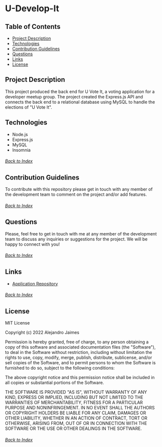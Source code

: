 # U-Develop-It

## Table of Contents

- [Project Description](#Project-Description)
- [Technologies](#Technologies)
- [Contribution Guidelines](#Contribution-Guidelines)
- [Questions](#Questions)
- [Links](#Links)
- [License](#License)

## Project Description
This project produced the back end for U Vote It, a voting application for a  developer meetup group. The project created the Express.js API and connects the back end to a relational database using MySQL to handle the elections of "U Vote It".

## Technologies
- Node.js
- Express.js
- MySQL
- Insomnia
###### [Back to Index](#Table-of-Contents)

## Contribution Guidelines
To contribute with this repository please get in touch with any member of the development team to comment on the project and/or add features.
###### [Back to Index](#Table-of-Contents)

## Questions
Please, feel free to get in touch with me at any member of the development team to discuss any inquiries or suggestions for the project. We will be happy to connect with you!
###### [Back to Index](#Table-of-Contents)

## Links
- [Application Repository](https://github.com/AlexJCturbo/u-develop-it)
###### [Back to Index](#Table-of-Contents)


## License
MIT License

Copyright (c) 2022 Alejandro Jaimes

Permission is hereby granted, free of charge, to any person obtaining a copy
of this software and associated documentation files (the "Software"), to deal
in the Software without restriction, including without limitation the rights
to use, copy, modify, merge, publish, distribute, sublicense, and/or sell
copies of the Software, and to permit persons to whom the Software is
furnished to do so, subject to the following conditions:

The above copyright notice and this permission notice shall be included in all
copies or substantial portions of the Software.

THE SOFTWARE IS PROVIDED "AS IS", WITHOUT WARRANTY OF ANY KIND, EXPRESS OR
IMPLIED, INCLUDING BUT NOT LIMITED TO THE WARRANTIES OF MERCHANTABILITY,
FITNESS FOR A PARTICULAR PURPOSE AND NONINFRINGEMENT. IN NO EVENT SHALL THE
AUTHORS OR COPYRIGHT HOLDERS BE LIABLE FOR ANY CLAIM, DAMAGES OR OTHER
LIABILITY, WHETHER IN AN ACTION OF CONTRACT, TORT OR OTHERWISE, ARISING FROM,
OUT OF OR IN CONNECTION WITH THE SOFTWARE OR THE USE OR OTHER DEALINGS IN THE
SOFTWARE.
###### [Back to Index](#Table-of-Contents)
